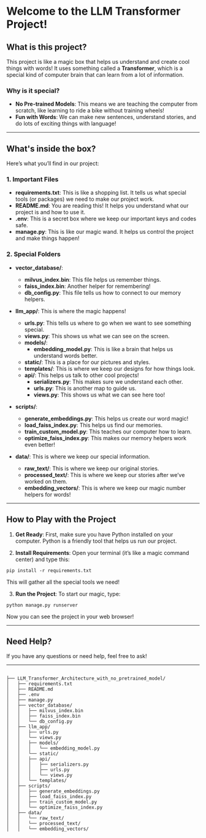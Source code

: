 # Welcome to the LLM Transformer Project!

## What is this project?

This project is like a magic box that helps us understand and create cool things with words! It uses something called a **Transformer**, which is a special kind of computer brain that can learn from a lot of information.

### Why is it special?

- **No Pre-trained Models**: This means we are teaching the computer from scratch, like learning to ride a bike without training wheels!
- **Fun with Words**: We can make new sentences, understand stories, and do lots of exciting things with language!

---

## What's inside the box?

Here’s what you’ll find in our project:

### 1. Important Files

- **requirements.txt**: This is like a shopping list. It tells us what special tools (or packages) we need to make our project work.
- **README.md**: You are reading this! It helps you understand what our project is and how to use it.
- **.env**: This is a secret box where we keep our important keys and codes safe.
- **manage.py**: This is like our magic wand. It helps us control the project and make things happen!

### 2. Special Folders

- **vector_database/**:
  - **milvus_index.bin**: This file helps us remember things.
  - **faiss_index.bin**: Another helper for remembering!
  - **db_config.py**: This file tells us how to connect to our memory helpers.

- **llm_app/**: This is where the magic happens!
  - **urls.py**: This tells us where to go when we want to see something special.
  - **views.py**: This shows us what we can see on the screen.
  - **models/**:
    - **embedding_model.py**: This is like a brain that helps us understand words better.
  - **static/**: This is a place for our pictures and styles.
  - **templates/**: This is where we keep our designs for how things look.
  - **api/**: This helps us talk to other cool projects!
    - **serializers.py**: This makes sure we understand each other.
    - **urls.py**: This is another map to guide us.
    - **views.py**: This shows us what we can see here too!

- **scripts/**:
  - **generate_embeddings.py**: This helps us create our word magic!
  - **load_faiss_index.py**: This helps us find our memories.
  - **train_custom_model.py**: This teaches our computer how to learn.
  - **optimize_faiss_index.py**: This makes our memory helpers work even better!

- **data/**: This is where we keep our special information.
  - **raw_text/**: This is where we keep our original stories.
  - **processed_text/**: This is where we keep our stories after we’ve worked on them.
  - **embedding_vectors/**: This is where we keep our magic number helpers for words!

---

## How to Play with the Project

1. **Get Ready**: First, make sure you have Python installed on your computer. Python is a friendly tool that helps us run our project.

2. **Install Requirements**: Open your terminal (it’s like a magic command center) and type this:

```
pip install -r requirements.txt

```

This will gather all the special tools we need!



3. **Run the Project**: To start our magic, type:

```
python manage.py runserver

```

Now you can see the project in your web browser!

---

## Need Help?

If you have any questions or need help, feel free to ask!

---



```

├── LLM_Transformer_Architecture_with_no_pretrained_model/
│   ├── requirements.txt
│   ├── README.md
│   ├── .env
│   ├── manage.py
│   ├── vector_database/
│   │   ├── milvus_index.bin
│   │   ├── faiss_index.bin
│   │   └── db_config.py
│   ├── llm_app/
│   │   ├── urls.py
│   │   └── views.py
│   │   ├── models/
│   │   │   └── embedding_model.py
│   │   └── static/
│   │   ├── api/
│   │   │   ├── serializers.py
│   │   │   ├── urls.py
│   │   │   └── views.py
│   │   └── templates/
│   ├── scripts/
│   │   ├── generate_embeddings.py
│   │   ├── load_faiss_index.py
│   │   ├── train_custom_model.py
│   │   └── optimize_faiss_index.py
│   ├── data/
│   │   └── raw_text/
│   │   └── processed_text/
│   │   └── embedding_vectors/

